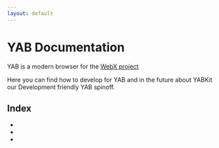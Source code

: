 ```yaml
---
layout: default
---
```

# YAB Documentation

YAB is a modern browser for the [WebX project](https://github.com/webx-plus/WebX-Specification) 

Here you can find how to develop for YAB and in the future about YABKit our Development friendly YAB spinoff.

## Index

- 
- 
- 
